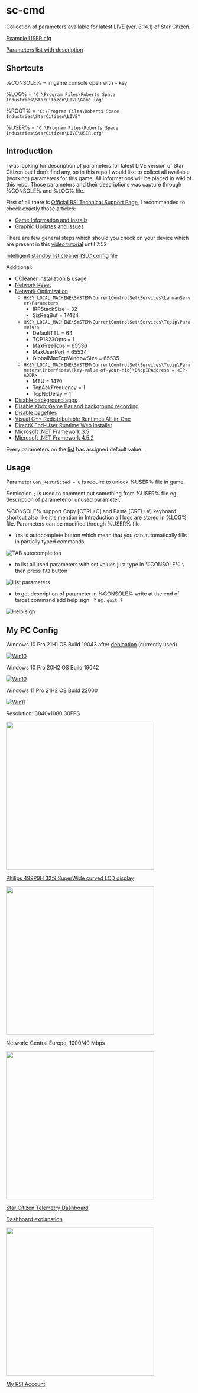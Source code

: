 # sc-cmd
Collection of parameters available for latest LIVE (ver. 3.14.1) of Star Citizen.

[Example USER.cfg](https://github.com/emilwojcik93/sc-cmd/blob/main/LOWEST_USER.cfg)

[Parameters list with description](https://github.com/emilwojcik93/sc-cmd/blob/main/parameters.txt)

## Shortcuts
%CONSOLE% = in game console open with `~` key

%LOG% = `"C:\Program Files\Roberts Space Industries\StarCitizen\LIVE\Game.log"`

%ROOT% = `"C:\Program Files\Roberts Space Industries\StarCitizen\LIVE"`

%USER% = `"C:\Program Files\Roberts Space Industries\StarCitizen\LIVE\USER.cfg"`

## Introduction
I was looking for description of parameters for latest LIVE version of Star Citizen but I don’t find any, so in this repo I would like to collect all available (working) parameters for this game. All informations will be placed in wiki of this repo. Those parameters and their descriptions was capture through %CONSOLE% and %LOG% file.

First of all there is [Official RSI Technical Support Page](https://support.robertsspaceindustries.com/hc/en-us/categories/202530337-Technical-Support), I recommended to check exactly those articles:
* [Game Information and Installs](https://support.robertsspaceindustries.com/hc/en-us/sections/360000132827-Game-Information-and-Installs)
* [Graphic Updates and Issues](https://support.robertsspaceindustries.com/hc/en-us/sections/360000502253-Graphic-Updates-and-Issues)

There are few general steps which should you check on your device which are present in this [video tutorial](https://youtu.be/xD9irwzIfso) until 7:52

[Intelligent standby list cleaner ISLC config file](https://github.com/emilwojcik93/sc-cmd/blob/main/Intelligent%20standby%20list%20cleaner%20ISLC.exe.Config)

Additional:
* [CCleaner installation & usage](https://youtu.be/6EyCnqtaNss)
* [Network Reset](https://www.digitalcitizen.life/how-reset-all-your-windows-10-network-adapters-just-6-clicks/)
* [Network Optimization](https://youtu.be/xoOLBAmlVhg)
   * `HKEY_LOCAL_MACHINE\SYSTEM\CurrentControlSet\Services\LanmanServer\Parameters`
      * IRPStackSize = 32
      * SizReqBuf = 17424
   * `HKEY_LOCAL_MACHINE\SYSTEM\CurrentControlSet\Services\Tcpip\Parameters`
      * DefaultTTL = 64
      * TCP1323Opts = 1
      * MaxFreeTcbs = 65536
      * MaxUserPort = 65534
      * GlobalMaxTcpWindowSize = 65535
   * `HKEY_LOCAL_MACHINE\SYSTEM\CurrentControlSet\Services\Tcpip\Parameters\Interfaces\{key-value-of-your-nic}\DhcpIPAddress = <IP-ADDR>`
      * MTU = 1470
      * TcpAckFrequency = 1
      * TcpNoDelay = 1
* [Disable background apps](https://www.windowscentral.com/how-prevent-apps-running-background-windows-10)
* [Disable Xbox Game Bar and background recording](https://www.windowscentral.com/how-disable-and-remove-game-bar-windows-10-creators-update)
* [Disable pagefiles](https://tunecomp.net/win10-page-file-disable/)
* [Visual C++ Redistributable Runtimes All-in-One](https://www.techpowerup.com/download/visual-c-redistributable-runtime-package-all-in-one/)
* [DirectX End-User Runtime Web Installer](https://www.microsoft.com/en-us/download/details.aspx?id=35)
* [Microsoft .NET Framework 3.5](https://www.microsoft.com/en-us/download/details.aspx?id=21)
* [Microsoft .NET Framework 4.5.2](https://www.microsoft.com/en-us/download/details.aspx?id=42642)

Every parameters on the [list](https://github.com/emilwojcik93/sc-cmd/wiki/Parameters-list) has assigned default value.

## Usage
Parameter `Con_Restricted = 0` is require to unlock %USER% file in game.

Semicolon `;` is used to comment out something from %USER% file eg. description of parameter or unused parameter.

%CONSOLE% support Copy [CTRL+C] and Paste [CRTL+V] keyboard shortcut also like it's mention in Introduction all logs are stored in %LOG% file. Parameters can be modified through %USER% file.

   - `TAB` is autocomplete button which mean that you can automatically fills in partially typed commands

   ![TAB autocompletion](https://github.com/emilwojcik93/sc-cmd/blob/main/TAB_autocompletion.gif)

   - to list all used parameters with set values just type in %CONSOLE% `\` then press `TAB` button

   ![List parameters](https://github.com/emilwojcik93/sc-cmd/blob/main/list_parameters.gif)

   - to get description of parameter in %CONSOLE% write at the end of target command add help sign ` ?` eg. `quit ?`

   ![Help sign](https://github.com/emilwojcik93/sc-cmd/blob/main/help_example.gif)
   
## My PC Config
Windows 10 Pro 21H1 OS Build 19043 after [debloation](https://github.com/Sycnex/Windows10Debloater) (currently used)

[![Win10](https://www.passmark.com/baselines/V10/images/142933353107.png)](https://www.passmark.com/baselines/V10/display.php?id=142933353107)

Windows 10 Pro 20H2 OS Build 19042

[![Win10](https://www.passmark.com/baselines/V10/images/139690006860.png)](https://www.passmark.com/baselines/V10/display.php?id=139690006860)

Windows 11 Pro 21H2 OS Build 22000

[![Win11](https://www.passmark.com/baselines/V10/images/142372614763.png)](https://www.passmark.com/baselines/V10/display.php?id=142372614763)

Resolution: 3840x1080 30FPS

<a href="https://imgur.com/gallery/W5FZBXL"><img src="https://i.imgur.com/77I4bl5.jpeg"  width="400" /></a>

[Philips 499P9H 32:9 SuperWide curved LCD display](https://www.usa.philips.com/c-p/499P9H_27/brilliance-329-superwide-curved-lcd-display)

<a href="https://imgur.com/gallery/zkA81Vk"><img src="https://i.imgur.com/DRXwldF.jpg"  width="400" /></a>

Network: Central Europe, 1000/40 Mbps

<a href="https://www.speedtest.net/result/11749888281"><img src="https://www.speedtest.net/result/11749888281.png" width="400" /></a>

[Star Citizen Telemetry Dashboard](https://robertsspaceindustries.com/telemetry)

[Dashboard explanation](https://support.robertsspaceindustries.com/hc/en-us/articles/360011767373-Star-Citizen-Telemetry-Dashboard)

<a href="https://imgur.com/gallery/1DGVPpC"><img src="https://i.imgur.com/8whaG2M.png"  width="400" /></a>

[My RSI Account](https://robertsspaceindustries.com/citizens/emilwojcik93)
